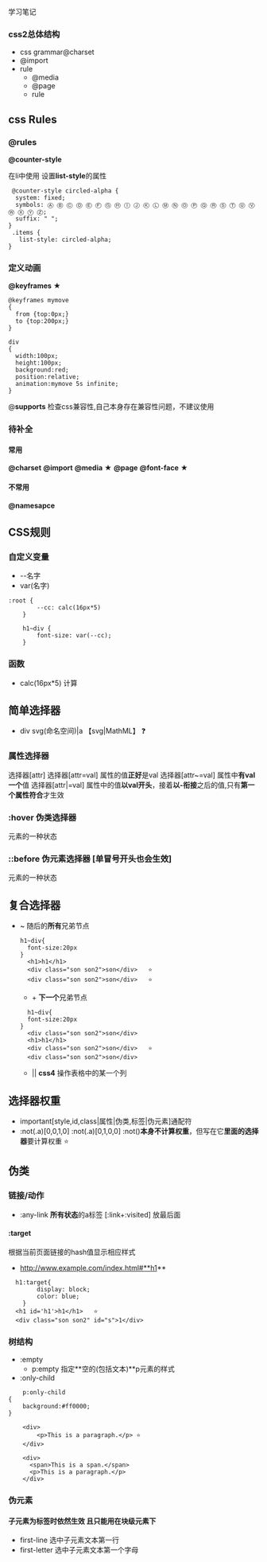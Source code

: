 学习笔记

### css2总体结构
+ css grammar@charset
+ @import
+ rule
  + @media
  + @page
  + rule
## css Rules
### @rules
**@counter-style**

在li中使用 设置**list-style**的属性
``` 
 @counter-style circled-alpha {
  system: fixed;
  symbols: Ⓐ Ⓑ Ⓒ Ⓓ Ⓔ Ⓕ Ⓖ Ⓗ Ⓘ Ⓙ Ⓚ Ⓛ Ⓜ Ⓝ Ⓞ Ⓟ Ⓠ Ⓡ Ⓢ Ⓣ Ⓤ Ⓥ Ⓦ Ⓧ Ⓨ Ⓩ;
  suffix: " ";
}
 .items {
   list-style: circled-alpha;
}
```
### 定义动画
**@keyframes** ★
```
@keyframes mymove
{
  from {top:0px;}
  to {top:200px;}
}

div
{
  width:100px;
  height:100px;
  background:red;
  position:relative;
  animation:mymove 5s infinite;
}
```

@**supports**
检查css兼容性,自己本身存在兼容性问题，不建议使用
### 待补全
#### 常用
**@charset** 
**@import**
**@media**  ★
**@page**
**@font-face**  ★
#### 不常用
**@namesapce** 

## CSS规则

###  自定义变量
+ --名字
+ var(名字)
  
```
:root {
        --cc: calc(16px*5)
    }

    h1~div {
        font-size: var(--cc);
    }

```
### 函数
+ calc(16px*5) 计算


## 简单选择器
+ div svg(命名空间)|a    【svg|MathML】  ❓
### 属性选择器
选择器[attr]
选择器[attr=val]  属性的值**正好**是val
选择器[attr~=val] 属性中**有val一个**值
选择器[attr|=val] 属性中的值**以val开头**，接着**以-衔接**之后的值,只有**第一个属性符合**才生效
### :hover 伪类选择器
元素的一种状态
### ::before 伪元素选择器 [单冒号开头也会生效]
元素的一种状态
## 复合选择器
+ ~ 随后的**所有**兄弟节点
  ```
  h1~div{
    font-size:20px
  }
    <h1>h1</h1>
    <div class="son son2">son</div>   ⭐
    <div class="son son2">son</div>   ⭐
  ```
  + \+ **下一个**兄弟节点
  ```
    h1~div{
    font-size:20px
  }
    <div class="son son2">son</div>   
    <h1>h1</h1>
    <div class="son son2">son</div>   ⭐
    <div class="son son2">son</div>   
  ```
  + || **css4**  操作表格中的某一个列
## 选择器权重
+ important[style,id,class|属性|伪类,标签|伪元素]通配符
+ :not(.a)[0,0,1,0] :not(.a)[0,1,0,0] :not()**本身不计算权重**，但写在它**里面的选择器**要计算权重 ⭐
## 伪类 
### 链接/动作
+ :any-link **所有状态**的a标签 [:link+:visited]  放最后面
#### :target
根据当前页面链接的hash值显示相应样式
+ http://www.example.com/index.html#**h1**
```
  h1:target{
        display: block;
        color: blue;
    }
  <h1 id='h1'>h1</h1>   ⭐
  <div class="son son2" id="s">1</div>
```
### 树结构
+ :empty       
  + p:empty 指定**空的(包括文本)**p元素的样式
+ :only-child
```
    p:only-child
{
    background:#ff0000;
}

    <div>
        <p>This is a paragraph.</p> ⭐
    </div>

    <div>
      <span>This is a span.</span>
      <p>This is a paragraph.</p>
    </div>
```

### 伪元素
#### 子元素为标签时依然生效 且只能用在块级元素下
+ first-line 选中子元素文本第一行
+ first-letter 选中子元素文本第一个字母

